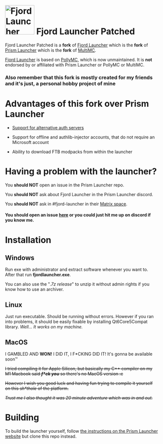 # <img src="./program_info/org.unmojang.FjordLauncher.svg" alt="Fjord Launcher logo" width="96"/> Fjord Launcher Patched

Fjord Launcher Patched is a **fork** of [Fjord Launcher](https://github.com/unmojang/FjordLauncher) which is the **fork** of [Prism Launcher](https://github.com/PrismLauncher/PrismLauncher) which is the **fork** of [MultiMC](https://github.com/MultiMC/Launcher). 

[Fjord Launcher](https://github.com/unmojang/FjordLauncher) is based on [PollyMC](https://github.com/fn2006/PollyMC), which is now unmaintained. It is **not** endorsed by or affiliated with Prism Launcher or PollyMC or MultiMC.

### Also remember that this fork is mostly created for my friends and it's just, a personal hobby project of mine

# Advantages of this fork over Prism Launcher

- [Support for alternative auth servers](doc/alternative-auth-servers.md)

- Support for offline and authlib-injector accounts, that do not require an Microsoft account

- Ability to download FTB modpacks from within the launcher

# Having a problem with the launcher?

You **should NOT** open an issue in the Prism Launcher repo.

You **should NOT** ask about Fjord Launcher in the Prism Launcher discord.

You **should NOT** ask in #fjord-launcher in their [Matrix space](https://matrix.to/#/#unmojang:matrix.org).

#### You **should** open an issue [here](https://github.com/ZiQu-dev/FjordLauncherPatched/issues) or you could just hit me up on discord if you know me.


# Installation

## Windows

Run exe with administrator and extract software whenever you want to. After that run **fjordlauncher.exe**.

You can also use the "*.7z release*" to unzip it without admin rights if you know how to use an archiver.

## Linux

Just run executable. Should be running without errors. However if you ran into problems, it should be easily fixable by installing Qt6Core5Compat library. _Well... It works on my machine._

## MacOS

I GAMBLED AND **WON!**
I DID IT, I F*CKING DID IT!
It's gonna be available soon™️

~~I tried compiling it for Apple Silicon, but basically my C++ compiler on my M1 Macbook said ___f*ck you___ so there's no MacOS version :c~~

~~However I wish you good luck and having fun trying to compile it yourself on this _sh*thole_ of the platform.~~

~~_Trust me I also thought it was 20 minute adventure which was in and out._~~

# Building

To build the launcher yourself, follow [the instructions on the Prism Launcher website](https://prismlauncher.org/wiki/development/build-instructions) but clone this repo instead.
